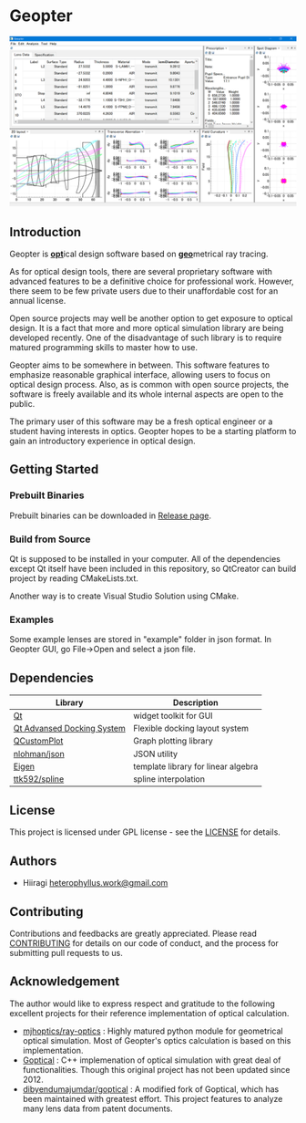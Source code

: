 # Geopter

![demo](data/screenshots/Geopter_demo_windows.png)

## Introduction
Geopter is <u>**opt**</u>ical design software based on <u>**geo**</u>metrical ray tracing.

As for optical design tools, there are several proprietary software with advanced features to be a definitive choice for professional work. However, there seem to be few private users due to their unaffordable cost for an annual license.

Open source projects may well be another option to get exposure to optical design. It is a fact that more and more optical simulation library are being developed recently. One of the disadvantage of such library is to require matured programming skills to master how to use.

Geopter aims to be somewhere in between. This software features to emphasize reasonable graphical interface, allowing users to focus on optical design process. Also, as is common with open source projects, the software is freely available and its whole internal aspects are open to the public.

The primary user of this software may be a fresh optical engineer or a student having interests in optics.  Geopter hopes to be a starting platform to gain an introductory experience in optical design.


## Getting Started
### Prebuilt Binaries
Prebuilt binaries can be downloaded in [Release page](https://github.com/heterophyllus/Geopter/releases/latest).

### Build from Source
Qt is supposed to be installed in your computer.
All of the dependencies except Qt itself have been included in this repository, so QtCreator can build project by reading CMakeLists.txt.

Another way is to create Visual Studio Solution using CMake.


### Examples
Some example lenses are stored in "example" folder in json format.  In Geopter GUI, go File->Open and select a json file.

## Dependencies

|Library|Description|
|---|---|
|[Qt](https://www.qt.io)|widget toolkit for GUI|
|[Qt Advansed Docking System](https://github.com/githubuser0xFFFF/Qt-Advanced-Docking-System)|Flexible docking layout system|
|[QCustomPlot](https://www.qcustomplot.com)|Graph plotting library |
|[nlohman/json](https://github.com/nlohmann/json)|JSON utility|
|[Eigen](https://eigen.tuxfamily.org/index.php?title=Main_Page)|template library for linear algebra|
|[ttk592/spline](https://github.com/ttk592/spline)|spline interpolation|

## License
This project is licensed under GPL license - see the [LICENSE](LICENSE.md) for details.

## Authors
- Hiiragi <heterophyllus.work@gmail.com>

## Contributing
Contributions and feedbacks are greatly appreciated.
Please read [CONTRIBUTING](CONTRIBUTING.md) for details on our code of conduct, and the process for submitting pull requests to us.

## Acknowledgement
The author would like to express respect and gratitude to the following excellent projects for their reference implementation of optical calculation.

- [mjhoptics/ray-optics](https://github.com/mjhoptics/ray-optics) : Highly matured python module for geometrical optical simulation.  Most of Geopter's optics calculation is based on this implementation.
- [Goptical](https://www.gnu.org/software/goptical/) : C++ implemenation of optical simulation with great deal of functionalities. Though this original project has not been updated since 2012.
- [dibyendumajumdar/goptical](https://github.com/dibyendumajumdar/goptical) : A modified fork of Goptical, which has been maintained with greatest effort. This project features to analyze many lens data from patent documents.


